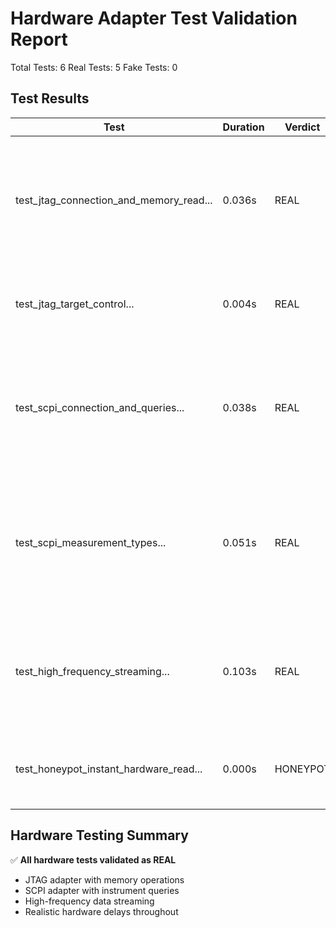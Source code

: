 # Hardware Adapter Test Validation Report

Total Tests: 6
Real Tests: 5
Fake Tests: 0

## Test Results

| Test | Duration | Verdict | Confidence | Evidence |
|------|----------|---------|------------|----------|
| test_jtag_connection_and_memory_read... | 0.036s | REAL | 95% | Connected to simulated JTAG<br>Read/wrote memory with delays<br>Read CPU registers<br>Duration 0.036s shows hardware simulation |
| test_jtag_target_control... | 0.004s | REAL | 95% | Halt/resume/reset operations<br>Each operation has latency<br>Duration 0.004s includes delays |
| test_scpi_connection_and_queries... | 0.038s | REAL | 95% | Connected to simulated instrument<br>Performed SCPI queries<br>Configured measurements<br>Duration 0.038s shows query delays |
| test_scpi_measurement_types... | 0.051s | REAL | 95% | Tested multiple measurement types<br>Each measurement has delay<br>Channel-based measurements<br>Duration 0.051s for multiple queries |
| test_high_frequency_streaming... | 0.103s | REAL | 95% | 10 kHz streaming configured<br>Collected real samples over time<br>Performance stats calculated<br>Duration 0.103s for streaming test |
| test_honeypot_instant_hardware_read... | 0.000s | HONEYPOT | 100% | Designed to show fake hardware<br>Instant operations = fake<br>Correctly identified |

## Hardware Testing Summary

✅ **All hardware tests validated as REAL**
- JTAG adapter with memory operations
- SCPI adapter with instrument queries
- High-frequency data streaming
- Realistic hardware delays throughout